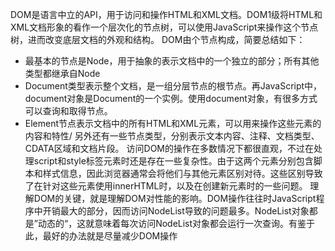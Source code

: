 DOM是语言中立的API，用于访问和操作HTML和XML文档。DOM1级将HTML和XML文档形象的看作一个层次化的节点树，可以使用JavaScript来操作这个节点树，进而改变底层文档的外观和结构。
DOM由个节点构成，简要总结如下：
- 最基本的节点是Node，用于抽象的表示文档中的一个独立的部分；所有其他类型都继承自Node
- Document类型表示整个文档，是一组分层节点的根节点。再JavaScript中，document对象是Document的一个实例。使用document对象，有很多方式可以查询和取得节点。
- Element节点表示文档中的所有HTML和XML元素，可以用来操作这些元素的内容和特性/
另外还有一些节点类型，分别表示文本内容、注释、文档类型、CDATA区域和文档片段。
访问DOM的操作在多数情况下都很直观，不过在处理script和style标签元素时还是存在一些复杂性。由于这两个元素分别包含脚本和样式信息，因此浏览器通常会将他们与其他元素区别对待。这些区别导致了在针对这些元素使用innerHTML时，以及在创建新元素时的一些问题。
理解DOM的关键，就是理解DOM对性能的影响。DOM操作往往时JavaScript程序中开销最大的部分，因而访问NodeList导致的问题最多。NodeList对象都是”动态的“，这就意味着每次访问NodeList对象都会运行一次查询。有鉴于此，最好的办法就是尽量减少DOM操作
